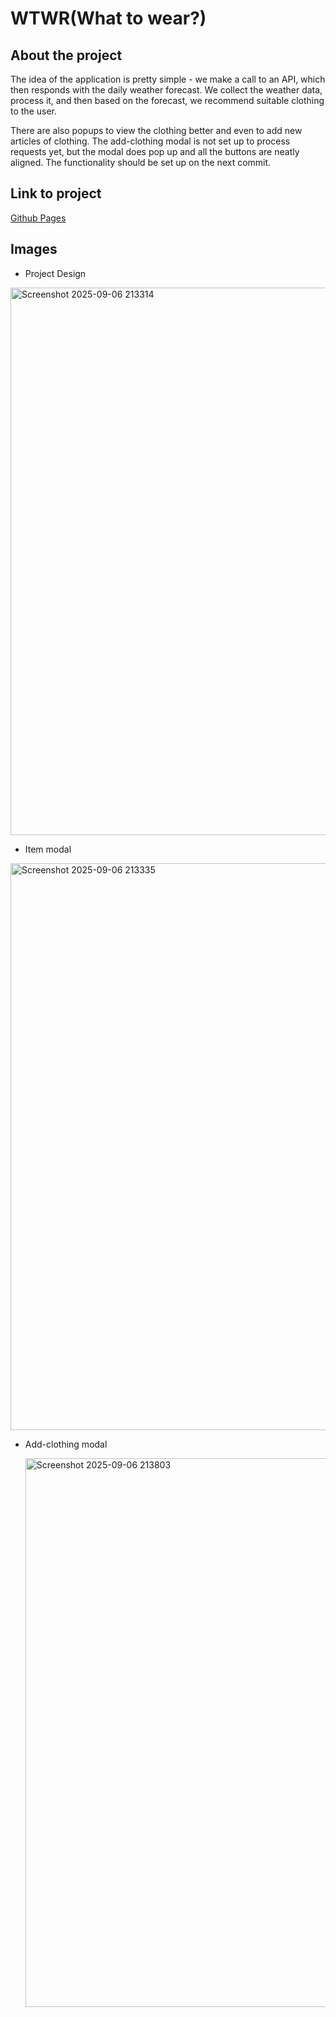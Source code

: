 # WTWR(What to wear?)

## About the project

The idea of the application is pretty simple - we make a call to an API, which then responds with the daily weather forecast. We collect the weather data, process it, and then based on the forecast, we recommend suitable clothing to the user.

There are also popups to view the clothing better and even to add new articles of clothing. The add-clothing modal is not set up to process requests yet, but the modal does pop up and all the buttons are neatly aligned. The functionality should be set up on the next commit.

## Link to project

[Github Pages](https://noathegenii.github.io/se_project_react/)

## Images

- Project Design

<img width="1914" height="876" alt="Screenshot 2025-09-06 213314" src="https://github.com/user-attachments/assets/2bd68b9b-f742-4d0a-b0ac-d52ade7cec45" />

- Item modal

<img width="1915" height="907" alt="Screenshot 2025-09-06 213335" src="https://github.com/user-attachments/assets/ca932ce3-9e3e-40e7-96f8-a825072a6f0d" />

- Add-clothing modal

  <img width="1919" height="878" alt="Screenshot 2025-09-06 213803" src="https://github.com/user-attachments/assets/3c6ce04d-6177-406e-a111-ed3cd7e1ea3d" />
